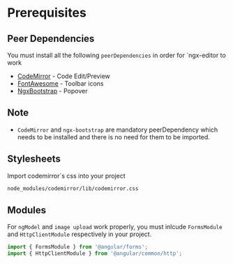 # Prerequisites

## Peer Dependencies

You must install all the following `peerDependencies` in order for `ngx-editor to work

* [CodeMirror](https://codemirror.net/) - Code Edit/Preview
* [FontAwesome](https://fontawesome.com/v4.7.0/) - Toolbar icons
* [NgxBootstrap](https://valor-software.com/ngx-bootstrap/) - Popover

## Note

* `CodeMirror` and `ngx-bootstrap` are mandatory peerDependency which needs to be installed and there is no need for them to be imported.

## Stylesheets

Import codemirror`s css into your project

```bash
node_modules/codemirror/lib/codemirror.css
```

## Modules

For `ngModel` and `image upload` work properly, you must inlcude `FormsModule` and `HttpClientModule` respectively in your project.

```ts
import { FormsModule } from '@angular/forms';
import { HttpClientModule } from '@angular/common/http';
```
